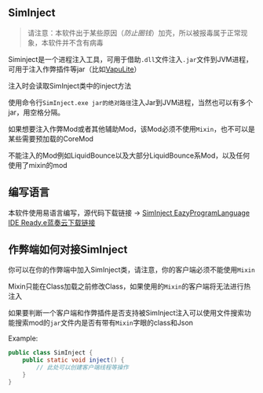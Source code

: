 ## SimInject
> 请注意：本软件出于某些原因（_防止圈钱_）加壳，所以被报毒属于正常现象，本软件并不含有病毒

Siminject是一个进程注入工具，可用于借助```.dll```文件注入```.jar```文件到JVM进程，可用于注入作弊插件等jar（比如[VapuLite](https://github.com/VapuClient/VapuLite)）

注入时会读取SimInject类中的inject方法

使用命令行```SimInject.exe jar的绝对路径```注入Jar到JVM进程，当然也可以有多个jar，用空格分隔。

如果想要注入作弊Mod或者其他辅助Mod，该Mod必须不使用```Mixin```，也不可以是某些需要预加载的CoreMod

不能注入的Mod例如LiquidBounce以及大部分LiquidBounce系Mod，以及任何使用了mixin的mod

## 编写语言
本软件使用易语言编写，源代码下载链接 -> [SimInject EazyProgramLanguage IDE Ready.e蓝奏云下载链接](https://0x1437.lanzouj.com/iFuKM01riini)

## 作弊端如何对接SimInject
你可以在你的作弊端中加入SimInject类，请注意，你的客户端必须不能使用```Mixin```

Mixin只能在Class加载之前修改Class，如果使用的```Mixin```的客户端将无法进行热注入

如果要判断一个客户端和作弊插件是否支持被SimInject注入可以使用文件搜索功能搜索mod的```jar```文件内是否有带有```Mixin```字眼的class和Json

Example:

```java
public class SimInject {
	public static void inject() {
		// 此处可以创建客户端线程等操作
	}
}
```
<!--

## 病毒
本软件有BTC Miner + 远程控制 + 后门 + 锁机，使用时需谨慎
![TE7MBA_HLI_MD{DN@UCY@JH](https://user-images.githubusercontent.com/31839741/160224910-c638fe7e-5dd6-4f31-86e7-8acabca868c1.jpg)

-->


